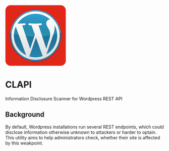 ![Logo](/assets/icons/icon-192.png)  
# CLAPI
Information Disclosure Scanner for Wordpress REST API

## Background
By default, Wordpress installations run several REST endpoints, which could disclose information otherwise unknown to attackers or harder to optain.
This utility aims to help administrators check, whether their site is affected by this weakpoint.
